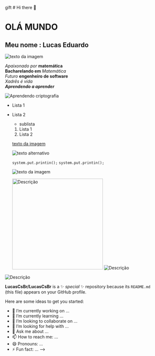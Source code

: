 gift # Hi there 👋

<!-- Cabeçalhos -->

# OLÁ MUNDO
<h2>Meu nome  : Lucas Eduardo</h2> 

   ![texto da imagem](https://media.tenor.com/Vd-hE4bIEU8AAAAj/amicat1-math.gif)

*Apaixonado por*  **matemática** <br>
**Bacharelando em** *Matemática*<br>
 _Futuro_ __engenheiro de software__<br>
*Xadrês é vida*<br>
___Aprendendo a aprender___

![Aprendendo criptografia](https://www.inovacaotecnologica.com.br/noticias/imagens/010150100628-criptografia-e-caos-2.gif)

- Lista 1
- Lista 2
    - sublista 

    1. Lista 1
    2. Lista 2

    [texto da imagem](https://chatgpt.com/c/6899f12d-eea0-8323-8c40-0bff3eadde5a)


   ![texto alternativo](https://pensamentos.org/wp-content/uploads/2023/02/gifs-de-bom-dia-1.gif)


    `system.put.printin();`
    ```system.put.printin();```

    ![texto da imagem](https://tenor.com/pt-BR/view/tkthao219-lengtoo-gif-22349354)

    <img src="https://tenor.com/pt-BR/view/databending-encrypted-data-information-cyberdelic-gif-24791746" alt="Descrição" width="300">

    <img src="https://media3.giphy.com/media/v1.Y2lkPTc5MGI3NjExZjBscGk5OHM4M2c3dzZsOGZiMDVpM2xidmZkeHF1Y3B2NzZsczc3cCZlcD12MV9pbnRlcm5hbF9naWZfYnlfaWQmY3Q9Zw/bq6oSl2yU8iYM/giphy.gif" alt="Descrição" style="max-width:50%; height:auto;">

<img src="https://4.bp.blogspot.com/-EcgswjdW7go/VOUspFzCYiI/AAAAAAAAPaI/lQGUGFfDL24/s1600/30.gif" alt="Descrição" style="max-width:60%; height:auto; display:block;">


**LucasCsBr/LucasCsBr** is a ✨ _special_ ✨ repository because its `README.md` (this file) appears on your GitHub profile.

Here are some ideas to get you started:

- 🔭 I’m currently working on ...
- 🌱 I’m currently learning ...
- 👯 I’m looking to collaborate on ...
- 🤔 I’m looking for help with ...
- 💬 Ask me about ...
- 📫 How to reach me: ...
- 😄 Pronouns: ...
- ⚡ Fun fact: ...
-->



